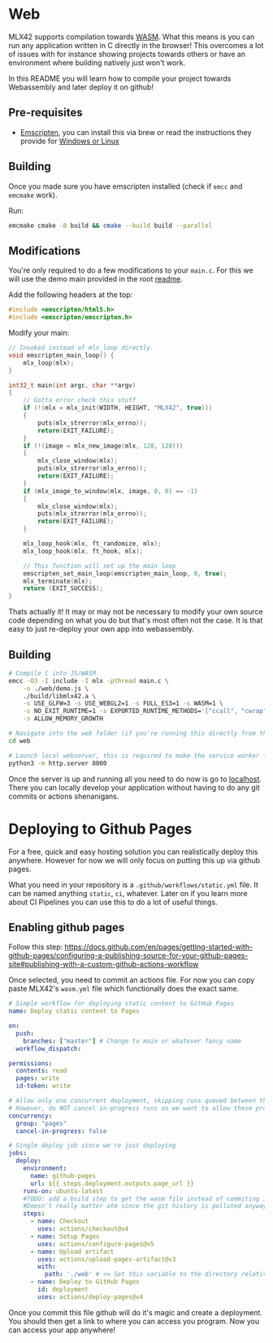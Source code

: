# Web

MLX42 supports compilation towards [WASM](https://webassembly.org/). What this means is you can run any application written in C directly in the browser!
This overcomes a lot of issues with for instance showing projects towards others or have an environment where building natively just won't work.

In this README you will learn how to compile your project towards Webassembly and later deploy it on github!

## Pre-requisites

- [Emscripten](https://emscripten.org/), you can install this via brew or read the instructions they provide for [Windows or Linux](https://emscripten.org/docs/getting_started/downloads.html)

## Building

Once you made sure you have emscripten installed (check if `emcc` and `emcmake` work).

Run:
```bash
emcmake cmake -B build && cmake --build build --parallel
```

## Modifications

You're only required to do a few modifications to your `main.c`.
For this we will use the demo main provided in the root [readme](../README.md).

Add the following headers at the top:
```c
#include <emscripten/html5.h>
#include <emscripten/emscripten.h>
```

Modify your main:
```c
// Invoked instead of mlx_loop directly.
void emscripten_main_loop() {
    mlx_loop(mlx);
}

int32_t	main(int argc, char **argv)
{
	// Gotta error check this stuff
	if (!(mlx = mlx_init(WIDTH, HEIGHT, "MLX42", true)))
	{
		puts(mlx_strerror(mlx_errno));
		return(EXIT_FAILURE);
	}
	if (!(image = mlx_new_image(mlx, 128, 128)))
	{
		mlx_close_window(mlx);
		puts(mlx_strerror(mlx_errno));
		return(EXIT_FAILURE);
	}
	if (mlx_image_to_window(mlx, image, 0, 0) == -1)
	{
		mlx_close_window(mlx);
		puts(mlx_strerror(mlx_errno));
		return(EXIT_FAILURE);
	}

	mlx_loop_hook(mlx, ft_randomize, mlx);
	mlx_loop_hook(mlx, ft_hook, mlx);

    // This function will set up the main loop
    emscripten_set_main_loop(emscripten_main_loop, 0, true);
	mlx_terminate(mlx);
	return (EXIT_SUCCESS);
}
```

Thats actually it! It may or may not be necessary to modify your own source code depending on what you do but that's most often not the case.
It is that easy to just re-deploy your own app into webassembly.

## Building

```bash
# Compile C into JS/WASM
emcc -O3 -I include -I mlx -pthread main.c \
    -o ./web/demo.js \
    ./build/libmlx42.a \
    -s USE_GLFW=3 -s USE_WEBGL2=1 -s FULL_ES3=1 -s WASM=1 \
    -s NO_EXIT_RUNTIME=1 -s EXPORTED_RUNTIME_METHODS='["ccall", "cwrap"]' \
    -s ALLOW_MEMORY_GROWTH

# Navigate into the web folder (if you're running this directly from this repo)
cd web

# Launch local webserver, this is required to make the service worker function.
python3 -m http.server 8000
```

Once the server is up and running all you need to do now is go to [localhost](http://localhost:8000/index.html).
There you can locally develop your application without having to do any git commits or actions shenanigans.

# Deploying to Github Pages

For a free, quick and easy hosting solution you can realistically deploy this anywhere.
However for now we will only focus on putting this up via github pages.

What you need in your repository is a `.github/workflows/static.yml` file.
It can be named anything `static`, `ci`, whatever. Later on if you learn more about CI Pipelines you can use this to do a lot of useful things.

## Enabling github pages
Follow this step: https://docs.github.com/en/pages/getting-started-with-github-pages/configuring-a-publishing-source-for-your-github-pages-site#publishing-with-a-custom-github-actions-workflow

Once selected, you need to commit an actions file.
For now you can copy paste MLX42's `wasm.yml` file which functionally does the exact same.
```yml
# Simple workflow for deploying static content to GitHub Pages
name: Deploy static content to Pages

on:
  push:
    branches: ["master"] # Change to main or whatever fancy name
  workflow_dispatch:

permissions:
  contents: read
  pages: write
  id-token: write

# Allow only one concurrent deployment, skipping runs queued between the run in-progress and latest queued.
# However, do NOT cancel in-progress runs as we want to allow these production deployments to complete.
concurrency:
  group: "pages"
  cancel-in-progress: false

# Single deploy job since we're just deploying
jobs:
  deploy:
    environment:
      name: github-pages
      url: ${{ steps.deployment.outputs.page_url }}
    runs-on: ubuntu-latest
    #TODO: add a build step to get the wasm file instead of commiting it.
    #Doesn't really matter atm since the git history is polluted anyway
    steps:
      - name: Checkout
        uses: actions/checkout@v4
      - name: Setup Pages
        uses: actions/configure-pages@v5
      - name: Upload artifact
        uses: actions/upload-pages-artifact@v3
        with:
          path: './web' # <= Set this variable to the directory relative to the root of the repo.
      - name: Deploy to GitHub Pages
        id: deployment
        uses: actions/deploy-pages@v4
```

Once you commit this file github will do it's magic and create a deployment.
You should then get a link to where you can access you program. Now you can access your app anywhere!
